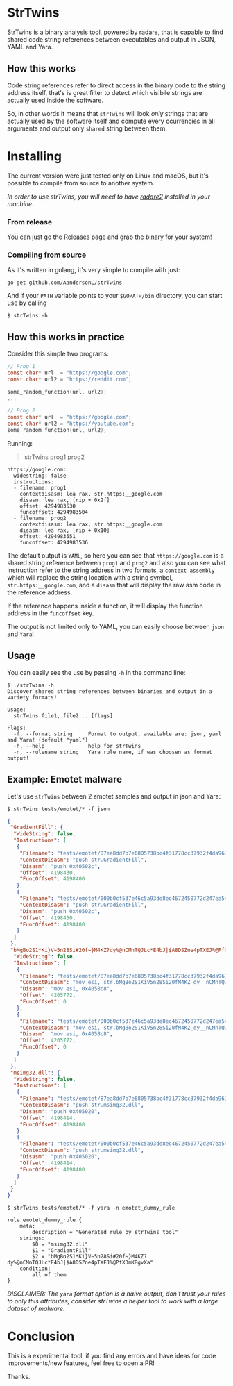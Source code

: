 # StrTwins

StrTwins is a binary analysis tool, powered by radare, that is capable to find shared code string references between executables and output in JSON, YAML and Yara. 

## How this works

Code string references refer to direct access in the binary code to the string address itself, that's is great filter to detect which visibile strings are actually used inside the software.

So, in other words it means that `strTwins` will look *only* strings that are actually used by the software itself and compute every ocurrencies in all arguments and output only `shared` string between them.

# Installing

The current version were just tested only on Linux and macOS, but it's possible to compile from source to another system. 

*In order to use strTwins, you will need to have [radare2](https://github.com/radareorg/radare2) installed in your machine.*

### From release
You can just go the [Releases](https://github.com/AandersonL/strTwins/releases) page and grab the binary for your system!

### Compiling from source

As it's written in golang, it's very simple to compile with just:

`go get github.com/AandersonL/strTwins`

And if your `PATH` variable points to your `$GOPATH/bin` directory, you can start use by calling

`$ strTwins -h`


## How this works in practice 

Consider this simple two programs:

```c
// Prog 1
const char* url  = "https://google.com";
const char* url2 = "https://reddit.com";

some_random_function(url, url2);
...

// Prog 2
const char* url  = "https://google.com";
const char* url2 = "https://youtube.com";
some_random_function(url, url2);
```

Running:

> strTwins prog1 prog2 

```
https://google.com:
  widestring: false
  instructions:
  - filename: prog1
    contextdisasm: lea rax, str.https:__google.com
    disasm: lea rax, [rip + 0x2f]
    offset: 4294983530
    funcoffset: 4294983504
  - filename: prog2
    contextdisasm: lea rax, str.https:__google.com
    disasm: lea rax, [rip + 0x10]
    offset: 4294983551
    funcoffset: 4294983536
```

The default output is `YAML`, so here you can see that `https://google.com` is a shared string reference between `prog1` and `prog2` and also you can see what instruction refer to the string address in two formats, a `context assembly` which will replace the string location with a string symbol, `str.https:__google.com`, and a `disasm` that will display the raw asm code in the reference address.

If the reference happens inside a function, it will display the function address in the `funcoffset` key. 

The output is not limited only to YAML, you can easily choose between `json` and `Yara`!

## Usage

You can easily see the use by passing `-h` in the command line:

```
$ ./strTwins -h
Discover shared string references between binaries and output in a variety formats!

Usage:
  strTwins file1, file2... [flags]

Flags:
  -f, --format string     Format to output, available are: json, yaml and Yara! (default "yaml")
  -h, --help              help for strTwins
  -n, --rulename string   Yara rule name, if was choosen as format output!
```


## Example: Emotet malware

Let's use `strTwins` between 2 emotet samples and output in json and Yara:

`$ strTwins tests/emotet/* -f json`

```json
{
 "GradientFill": {
  "WideString": false,
  "Instructions": [
   {
    "Filename": "tests/emotet/87ea8dd7b7e6805738bc4f31778cc37932f4da9615d215b855bde087eb02b547",
    "ContextDisasm": "push str.GradientFill",
    "Disasm": "push 0x40502c",
    "Offset": 4198430,
    "FuncOffset": 4198400
   },
   {
    "Filename": "tests/emotet/000b0cf537e46c5a93de8ec4672450772d247ea5417692a35ef314679f1d4f4d",
    "ContextDisasm": "push str.GradientFill",
    "Disasm": "push 0x40502c",
    "Offset": 4198430,
    "FuncOffset": 4198400
   }
  ]
 },
 "bMgBo2S1*Ki}V~5n28Si#20f~}M4KZ?dy%@nCMnTQJLc*E4bJ|$A8DSZne4pTXEJ%@PfX3mKBgvXa": {
  "WideString": false,
  "Instructions": [
   {
    "Filename": "tests/emotet/87ea8dd7b7e6805738bc4f31778cc37932f4da9615d215b855bde087eb02b547",
    "ContextDisasm": "mov esi, str.bMgBo2S1KiV5n28Si20fM4KZ_dy__nCMnTQJLcE4bJ_A8DSZne4pTXEJ__PfX3mKBgvXa",
    "Disasm": "mov esi, 0x4058c8",
    "Offset": 4205772,
    "FuncOffset": 0
   },
   {
    "Filename": "tests/emotet/000b0cf537e46c5a93de8ec4672450772d247ea5417692a35ef314679f1d4f4d",
    "ContextDisasm": "mov esi, str.bMgBo2S1KiV5n28Si20fM4KZ_dy__nCMnTQJLcE4bJ_A8DSZne4pTXEJ__PfX3mKBgvXa",
    "Disasm": "mov esi, 0x4058c8",
    "Offset": 4205772,
    "FuncOffset": 0
   }
  ]
 },
 "msimg32.dll": {
  "WideString": false,
  "Instructions": [
   {
    "Filename": "tests/emotet/87ea8dd7b7e6805738bc4f31778cc37932f4da9615d215b855bde087eb02b547",
    "ContextDisasm": "push str.msimg32.dll",
    "Disasm": "push 0x405020",
    "Offset": 4198414,
    "FuncOffset": 4198400
   },
   {
    "Filename": "tests/emotet/000b0cf537e46c5a93de8ec4672450772d247ea5417692a35ef314679f1d4f4d",
    "ContextDisasm": "push str.msimg32.dll",
    "Disasm": "push 0x405020",
    "Offset": 4198414,
    "FuncOffset": 4198400
   }
  ]
 }
}
```

`$ strTwins tests/emotet/* -f yara -n emotet_dummy_rule`

```yara
rule emotet_dummy_rule {
	meta:
		description = "Generated rule by strTwins tool"
	strings:
		$0 = "msimg32.dll"
		$1 = "GradientFill"
		$2 = "bMgBo2S1*Ki}V~5n28Si#20f~}M4KZ?dy%@nCMnTQJLc*E4bJ|$A8DSZne4pTXEJ%@PfX3mKBgvXa"
	condition:
		all of them
}
```

*DISCLAIMER: The `yara` format option is a naive output, don't trust your rules to only this attributes, consider strTwins a helper tool to work with a large dataset of malware.* 




# Conclusion

This is a experimental tool, if you find any errors and have ideas for code improvements/new features, feel free to open a PR! 

Thanks.



